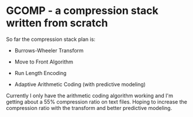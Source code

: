 # GCOMP - a compression stack written from scratch

So far the compression stack plan is:

* Burrows-Wheeler Transform

* Move to Front Algorithm

* Run Length Encoding

* Adaptive Arithmetic Coding (with predictive modeling)

Currently I only have the arithmetic coding algorithm working and I'm getting about a 55% compression ratio on text files. Hoping to increase the compression ratio with the transform and better predictive modeling. 

